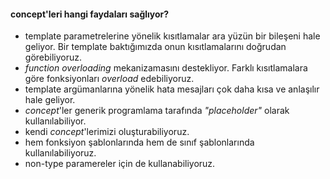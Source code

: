 #### concept'leri hangi faydaları sağlıyor?

- template parametrelerine yönelik kısıtlamalar ara yüzün bir bileşeni hale geliyor. Bir template baktığımızda onun kısıtlamalarını doğrudan görebiliyoruz.
- _function overloading_ mekanizamasını destekliyor. Farklı kısıtlamalara göre fonksiyonları _overload_ edebiliyoruz.
- template argümanlarına yönelik hata mesajları çok daha kısa ve anlaşılır hale geliyor.
- _concept_'ler generik programlama tarafında _"placeholder"_ olarak kullanılabiliyor.
- kendi _concept_'lerimizi oluşturabiliyoruz.
- hem fonksiyon şablonlarında hem de sınıf şablonlarında kullanılabiliyoruz.
- non-type paramereler için de kullanabiliyoruz. 
